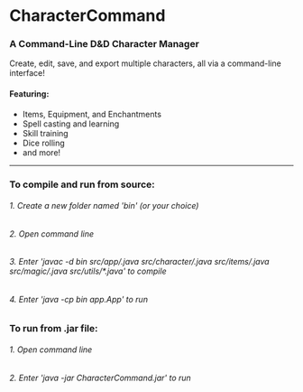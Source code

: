 # CharacterCommand
### A Command-Line D&amp;D Character Manager
Create, edit, save, and export multiple characters, all via a command-line interface!
#### Featuring:
- Items, Equipment, and Enchantments
- Spell casting and learning
- Skill training
- Dice rolling
- and more!

___
### To compile and run from source:
###### 1. Create a new folder named 'bin' (or your choice)
###### 2. Open command line
###### 3. Enter 'javac -d bin src/app/*.java src/character/*.java src/items/*.java src/magic/*.java src/utils/*.java' to compile
###### 4. Enter 'java -cp bin app.App' to run
### To run from .jar file:
###### 1. Open command line
###### 2. Enter 'java -jar CharacterCommand.jar' to run
